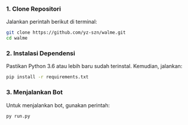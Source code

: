 ### 1. Clone Repositori
Jalankan perintah berikut di terminal:
```sh
git clone https://github.com/yz-szn/walme.git
cd walme
```

### 2. Instalasi Dependensi
Pastikan Python 3.6 atau lebih baru sudah terinstal. Kemudian, jalankan:
```sh
pip install -r requirements.txt
```

### 3. Menjalankan Bot
Untuk menjalankan bot, gunakan perintah:
```sh
py run.py
```
